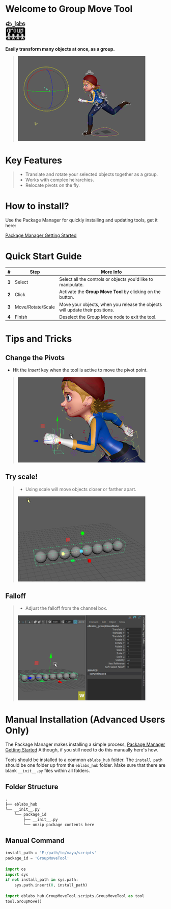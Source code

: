 # Welcome to Group Move Tool

<img src="https://raw.githubusercontent.com/eblabs/eblabs_community/master/docs/GroupMoveTool/data/eblabs_groupMoveTool.png" alt="image" width="64px" />

**Easily transform many objects at once, as a group.**
> <img src="https://raw.githubusercontent.com/eblabs/eblabs_community/master/docs/GroupMoveTool/data/GroupMoveTool_Basics.gif" alt="image" width="400px" />

# Key Features
> * Translate and rotate your selected objects together as a group.
> * Works with complex heirarchies. 
> * Relocate pivots on the fly.

# How to install?
Use the Package Manager for quickly installing and updating tools, get it here:

[Package Manager Getting Started](https://eblabs.com/package-manager-quick-install-beta/)


# Quick Start Guide
| # | Step | More Info | 
| --- | --- |--- |
| **1** | Select | Select all the controls or objects you'd like to manipulate. |
| **2** | Click | Activate the **Group Move Tool** by clicking on the button. |
| **3** | Move/Rotate/Scale | Move your objects, when you release the objects will update their positions.  |
| **4** | Finish | Deselect the Group Move node to exit the tool. |

# Tips and Tricks

## Change the Pivots
* Hit the *Insert* key when the tool is active to move the pivot point.
> <img src="https://raw.githubusercontent.com/eblabs/eblabs_community/master/docs/GroupMoveTool/data/GroupMoveTool_Insert.gif" alt="image" width="400px" />

## Try scale!
> * Using scale will move objects closer or farther apart. 
> <img src="https://raw.githubusercontent.com/eblabs/eblabs_community/master/docs/GroupMoveTool/data/GroupMoveTool_Scale.gif" alt="image" width="400px" />

## Falloff
> * Adjust the falloff from the channel box.
> <img src="https://raw.githubusercontent.com/eblabs/eblabs_community/master/docs/GroupMoveTool/data/GroupMoveTool_Falloff.gif" alt="image" width="400px" />


# Manual Installation (Advanced Users Only)

The Package Manager makes installing a simple process, [Package Manager Getting Started](https://eblabs.com/package-manager-quick-install-beta/)
Although, if you still need to do this manually here's how. 

Tools should be installed to a common `eblabs_hub` folder. The `install path` should be one folder up from the `eblabs_hub` folder. Make sure that there are blank `__init__.py` files within all folders.

## Folder Structure
```
.
├── eblabs_hub
└── __init__.py
    └── package_id
        ├── __init__.py
        └── unzip package contents here
```

## Manual Command
```python
install_path = 'E:/path/to/maya/scripts'
package_id = 'GroupMoveTool'

import os
import sys
if not install_path in sys.path:
    sys.path.insert(0, install_path)

import eblabs_hub.GroupMoveTool.scripts.GroupMoveTool as tool
tool.GroupMove()
```


